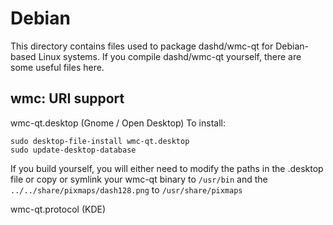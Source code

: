 
Debian
====================
This directory contains files used to package dashd/wmc-qt
for Debian-based Linux systems. If you compile dashd/wmc-qt yourself, there are some useful files here.

## wmc: URI support ##


wmc-qt.desktop  (Gnome / Open Desktop)
To install:

	sudo desktop-file-install wmc-qt.desktop
	sudo update-desktop-database

If you build yourself, you will either need to modify the paths in
the .desktop file or copy or symlink your wmc-qt binary to `/usr/bin`
and the `../../share/pixmaps/dash128.png` to `/usr/share/pixmaps`

wmc-qt.protocol (KDE)

